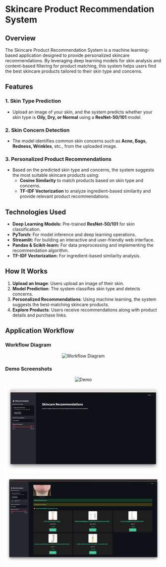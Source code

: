 # Skincare Product Recommendation System

## Overview
The Skincare Product Recommendation System is a machine learning-based application designed to provide personalized skincare recommendations. By leveraging deep learning models for skin analysis and content-based filtering for product matching, this system helps users find the best skincare products tailored to their skin type and concerns.

## Features
### 1. **Skin Type Prediction**
- Upload an image of your skin, and the system predicts whether your skin type is **Oily, Dry, or Normal** using a **ResNet-50/101** model.

### 2. **Skin Concern Detection**
- The model identifies common skin concerns such as **Acne, Bags, Redness, Wrinkles**, etc., from the uploaded image.

### 3. **Personalized Product Recommendations**
- Based on the predicted skin type and concerns, the system suggests the most suitable skincare products using:
  - **Cosine Similarity** to match products based on skin type and concerns.
  - **TF-IDF Vectorization** to analyze ingredient-based similarity and provide relevant product recommendations.

## Technologies Used
- **Deep Learning Models:** Pre-trained **ResNet-50/101** for skin classification.
- **PyTorch:** For model inference and deep learning operations.
- **Streamlit:** For building an interactive and user-friendly web interface.
- **Pandas & Scikit-learn:** For data preprocessing and implementing the recommendation algorithm.
- **TF-IDF Vectorization:** For ingredient-based similarity analysis.

## How It Works
1. **Upload an Image**: Users upload an image of their skin.
2. **Model Prediction**: The system classifies skin type and detects concerns.
3. **Personalized Recommendations**: Using machine learning, the system suggests the best-matching skincare products.
4. **Explore Products**: Users receive recommendations along with product details and purchase links.

## Application Workflow
### Workflow Diagram
<p align="center">
  <img src="https://github.com/user-attachments/assets/5d8c0dc6-108c-4ae8-a474-e69b9d388e16" alt="Workflow Diagram"/>
</p>

### Demo Screenshots

<p align="center">
  <img src="./assets/demo.gif" alt="Demo"/>
</p>


<p align="center">
  <img src="./assets/start.png" alt="Start Screen"/>
</p>

<p align="center">
  <img src="./assets/result.png" alt="Result Screen"/>
</p>



